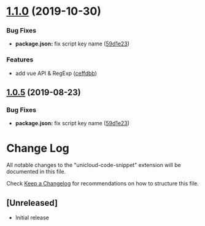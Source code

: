# [1.1.0](https://10.0.53.138/frontend-labs/vscode-snippets/compare/v1.0.4...v1.1.0) (2019-10-30)


### Bug Fixes

* **package.json:** fix script key name ([59d1e23](https://10.0.53.138/frontend-labs/vscode-snippets/commits/59d1e23))


### Features

* add vue API & RegExp ([ceffdbb](https://10.0.53.138/frontend-labs/vscode-snippets/commits/ceffdbb))



## [1.0.5](https://10.0.53.138/frontend-labs/vscode-snippets/compare/v1.0.4...v1.0.5) (2019-08-23)


### Bug Fixes

* **package.json:** fix script key name ([59d1e23](https://10.0.53.138/frontend-labs/vscode-snippets/commits/59d1e23))



# Change Log

All notable changes to the "unicloud-code-snippet" extension will be documented in this file.

Check [Keep a Changelog](http://keepachangelog.com/) for recommendations on how to structure this file.

## [Unreleased]

- Initial release